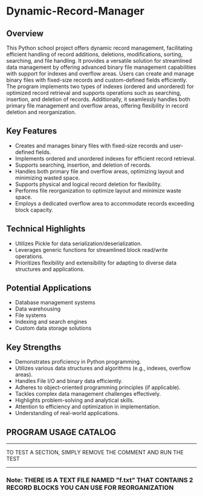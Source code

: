 
# Dynamic-Record-Manager
## Overview
This Python school project offers dynamic record management, facilitating efficient handling of record additions, deletions, modifications, sorting, searching, and file handling. It provides a versatile solution for streamlined data management by offering advanced binary file management capabilities with support for indexes and overflow areas. Users can create and manage binary files with fixed-size records and custom-defined fields efficiently. The program implements two types of indexes (ordered and unordered) for optimized record retrieval and supports operations such as searching, insertion, and deletion of records. Additionally, it seamlessly handles both primary file management and overflow areas, offering flexibility in record deletion and reorganization.

## Key Features

- Creates and manages binary files with fixed-size records and user-defined fields.
- Implements ordered and unordered indexes for efficient record retrieval.
- Supports searching, insertion, and deletion of records.
- Handles both primary file and overflow areas, optimizing layout and minimizing wasted space.
- Supports physical and logical record deletion for flexibility.
- Performs file reorganization to optimize layout and minimize waste space.
- Employs a dedicated overflow area to accommodate records exceeding block capacity.

## Technical Highlights

- Utilizes Pickle for data serialization/deserialization.
- Leverages generic functions for streamlined block read/write operations.
- Prioritizes flexibility and extensibility for adapting to diverse data structures and applications.

## Potential Applications

- Database management systems
- Data warehousing
- File systems
- Indexing and search engines
- Custom data storage solutions

## Key Strengths

- Demonstrates proficiency in Python programming.
- Utilizes various data structures and algorithms (e.g., indexes, overflow areas).
- Handles File I/O and binary data efficiently.
- Adheres to object-oriented programming principles (if applicable).
- Tackles complex data management challenges effectively.
- Highlights problem-solving and analytical skills.
- Attention to efficiency and optimization in implementation.
- Understanding of real-world applications.

## PROGRAM USAGE CATALOG
***
TO TEST A SECTION, SIMPLY REMOVE THE COMMENT AND RUN THE TEST
***

### Note: THERE IS A TEXT FILE NAMED "f.txt" THAT CONTAINS 2 RECORD BLOCKS YOU CAN USE FOR REORGANIZATION
